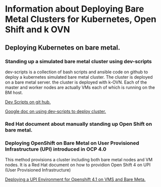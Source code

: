 # Information about Deploying Bare Metal Clusters for Kubernetes, Open Shift and k OVN

## Deploying Kubernetes on bare metal.

### Standing up a simulated bare metal cluster using dev-scripts

dev-scripts is a collection of bash scripts and ansible code on github to deploy a kubernetes simulated bare metal cluster. The cluster is deployed on a bare metal server. the cluster is deployed
with k-OVN.
Each of the master and worker nodes are actually VMs each of which is running on the BM host.

[Dev Scripts on git hub.](https://github.com/openshift-metal3/dev-scripts)

[Google doc on using dev-scripts to deploy cluster.](https://docs.google.com/document/d/1F2Uh0lq-iAt0Qh9edmB3zyWnQBncYeNGpurq3YM31jc/edit#)

### Red Hat document about manually standing up Open Shift on bare metal.

### Deploying OpenShift on Bare Metal on User Provisioned Infrastructure (UPI) introduced in OCP 4.0

This method provisions a cluster including both bare metal nodes and VM nodes.
It is a Red Hat document on how to providion Open Shift 4 on UPI (User Provisioned Infrastructure)

[Deploying a UPI Environment for Openshift 4.1 on VMS and Bare Meta.](https://blog.openshift.com/deploying-a-upi-environment-for-openshift-4-1-on-vms-and-bare-metal/)
